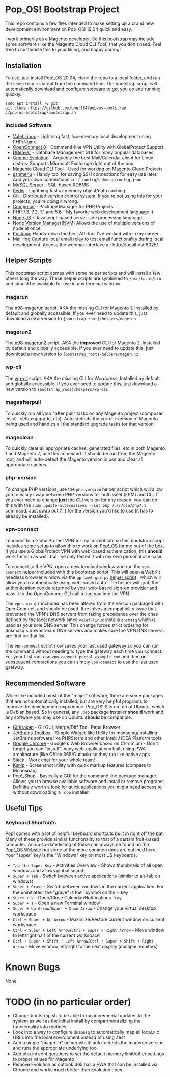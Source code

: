 # Pop_OS! Bootstrap Project
 
This repo contains a few files intended to make setting up a brand new development environment on Pop_OS! 19.04 quick
and easy.

I work primarily as a Magento developer. So this bootstrap may include some software (like the Magento Cloud CLI Tool)
that you don't need. Feel free to customize this to your liking, and happy coding!

## Installation

To use, just install Pop!_OS 20.04, clone the repo to a local folder, and run the `bootstrap.sh` script from the command
line. The bootstrap script will automatically download and configure software to get you up and running quickly.

```shell script
sudo apt install -y git
git clone https://github.com/bneff84/pop-os-bootstrap
./pop-os-bootstrap/bootstrap.sh
```

### Included Software
* [Valet Linux](https://github.com/cpriego/valet-linux) - Lightning fast, low-memory local development using PHP/Nginx.
* [OpenConnect 8](https://github.com/dlenski/openconnect) - Command-line VPN Utility with GlobalProtect Support.
* [DBeaver](https://dbeaver.io/) - Database Management GUI for many popular databases.
* [Gnome Evolution](https://wiki.gnome.org/Apps/Evolution) - Arguably the best Mail/Calendar client for Linux distros.
Supports Microsoft Exchange right out of the box.
* [Magento Cloud CLI Tool](https://devdocs.magento.com/guides/v2.3/cloud/before/before-workspace-magento-prereqs.html#cloud-ssh-cli-cli-install) - Used for working on Magento Cloud Projects
* [sshmenu](https://github.com/mmeyer724/sshmenu) - Handy tool for saving SSH connections for easy use later. Add your own connections in `~/.config/sshmenu/config.json`
* [MySQL Server](https://www.mysql.com/) - SQL-based RDBMS
* [Redis](https://redis.io/) - Lightning fast in-memory object/data caching.
* [Git](https://git-scm.com/) - Distributed version control system. If you're not using this for your projects, you're doing it wrong.
* [Composer](https://getcomposer.org/) - Package Manager for PHP Projects
* [PHP 7.3, 7.2, 7.1 and 5.6](https://www.php.net/) - My favorite web development language :)
* [Node JS](https://nodejs.org/en/) - Javascript-based server side processing language. 
* [Node Version Manager(NVM)](https://github.com/nvm-sh/nvm) Allows the use of multiple versions of node at once.
* [Postman](https://www.getpostman.com/) Hands-down the best API tool I've worked with in my career.
* [MailHog](https://github.com/mailhog/MailHog) Capture local email relay to test email functionality during local development. Access the webmail interface at: http://localhost:8025/ 

## Helper Scripts
This bootstrap script comes with some helper scripts and will install a few others long the way. These helper scripts are
symlinked to `/usr/local/bin` and should be available for use in any terminal window.

### magerun
The [n98-magerun](https://github.com/netz98/n98-magerun) script. AKA the missing CLI for Magento 1. Installed by default
and globally accessible. If you ever need to update this, just download a new version to `{bootstrap_root}/helpers/magerun`

### magerun2
The [n98-magerun2](https://github.com/netz98/n98-magerun2) script. AKA the **improved** CLI for Magento 2. Installed by default
and globally accessible. If you ever need to update this, just download a new version to `{bootstrap_root}/helpers/magerun2`

### wp-cli
The [wp-cli](https://wp-cli.org) script. AKA the missing CLI for Wordpress. Installed by default and globally accessible.
If you ever need to update this, just download a new version to `{bootstrap_root}/helpers/wp-cli`

### mageafterpull
To quickly run all your "after pull" tasks on any Magento project (composer install, setup:upgrade, etc). Auto-detects
the current version of Magento being used and handles all the standard upgrade tasks for that version.

### mageclean
To quickly clear all appropriate caches, generated files, etc in both Magento 1 and Magento 2, use this command. It
should be run from the Magento root, and will auto-detect the Magento version in use and clear all appropriate caches.

### php-version
To change PHP versions, use the `php-version` helper script which will allow you to easily swap between PHP versions for
both valet (FPM) and CLI. If you ever need to change **just** the CLI version for any reason, you can do this with the
`sudo update-alternatives --set php /usr/bin/php7.1` command. Just swap out `7.1` for the version you'd like to use
(it has to already be installed).

### vpn-connect
I connect to a GlobalProtect VPN for my current job, so this bootstrap script includes some setup to allow this to work
on Pop!_OS for me out of the box. If you use a GlobalProtect VPN with web-based authentication, this **should** work for
you as well, but I've only tested it with my own personal use case.

To connect to the VPN, open a new terminal window and run the `vpn-connect` helper included with this bootstrap script.
This will open a WebKit headless browser window via the `gp-saml-gui.py` [helper script](https://github.com/dlenski/gp-saml-gui)
, which will allow you to authenticate using web-based auth. The helper will grab the authentication cookie returned by your
web-based sign-on provider and pass it to the OpenConnect CLI call to log you into the VPN.

The `vpnc-script` included has been altered from the version packaged with OpenConnect, and should be used. It resolves
a compatibility issue that prevented the VPN's DNS servers from taking precedence over the ones defined by the local
network since `valet-linux` installs `dnsmasq` which is used as your sole DNS server. This change forces strict ordering
for dnsmasq's downstream DNS servers and makes sure the VPN DNS servers are first on that list.

The `vpn-connect` script now saves your last used gateway so you can run the command without needing to type the gateway
each time you connect. For your first run, use `vpn-connect portal.example.com` and then on subsequent connections you
can simply `vpn-connect` to use the last used gateway.

## Recommended Software
While I've included most of the "major" software, there are some packages that are not automatically installed, but
are very helpful programs to improve the development experience. Pop_OS! Sits on top of Ubuntu, which is Debian based.
So in general, any `.deb` package installer **should** work and any software you may use on Ubuntu **should** be
compatible.
* [GitKraken](https://www.gitkraken.com/) - Git GUI, Merge/Diff Tool, Repo Browser
* [JetBrains Toolbox](https://www.jetbrains.com/toolbox-app/) - Simple Widget-like Utility for managing/installing
JetBrains software like PHPStorm and other IntelliJ IDEA Platform tools
* [Google Chrome](https://www.google.com/chrome/) - Google's Web Browser based on Chromium - Don't forget you can
"install" many web-applications built using PWA architecture (like Office 365/Outlook) so they run like native apps
* [Slack](https://slack.com/downloads/linux) - Work chat for your whole team!
* [Ksnip](https://github.com/DamirPorobic/ksnip) - Screenshot utility with quick markup features (compare to Monosnap)
* Pop!_Shop - Basically a GUI for the command line package manager. Allows you to browse available software and install
or remove programs. Definitely worth a look for quick applications you might need access to without downloading a `.deb`
installer.

## Useful Tips
### Keyboard Shortcuts
Pop! comes with a lot of helpful keyboard shortcuts built in right off the bat. Many of these provide similar
functionality to that of a certain fruit-based computer. An up-to-date listing of these can always be found on the
[Pop!_OS Website](https://pop.system76.com/docs/keyboard-shortcuts/) but some of the more common ones are outlined here.
Your "super" key is the "Windows" key on most US keyboards.
* `Tap the Super Key` - Activities Overview - Shows thumbnails of all open windows and allows global search
* `Super + Tab` - Switch between active applications (similar to alt-tab on windows)
* `Super + Grave` - Switch between windows in the current application. For the uninitiated, the "grave" is the ` symbol on the ~ key
* `Super + V` - Open/Close Calendar/Notifications Tray
* `Super + T` - Open a new Terminal window
* `Super + Up Arrow`/`Super + Down Arrow` - Change your virtual desktop workspace
* `Ctrl + Super + Up Arrow` - Maximize/Restore current window on current workspace
* `Ctrl + Super + Left Arrow`/`Ctrl + Super + Right Arrow` - Move window to left/right half of the current workspace
* `Ctrl + Super + Shift + Left Arrow`/`Ctrl + Super + Shift + Right Arrow` - Move window left/right to the next display
(multiple monitors)

# Known Bugs
None

# TODO (in no particular order)
* Change bootstrap.sh to be able to run incremental updates to the system as well as the initial install by compartmentalizing the functionality into routines
* Look into a way to configure `dnsmasq` to automatically map all local.x.x URLs into the local environment instead of using .test
* Add a single "magerun" helper which auto-detects the magento version and runs the appropriate underlying tool
* Add php.ini configurations to set the default memory limit/other settings to proper values for Magento
* Remove Evolution as outlook 365 has a PWA that can be installed via Chrome and works much better than Evolution does